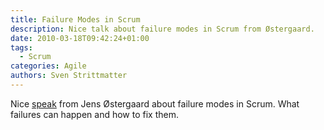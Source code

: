 ```yaml
---
title: Failure Modes in Scrum
description: Nice talk about failure modes in Scrum from Østergaard.
date: 2010-03-18T09:42:24+01:00
tags:
  - Scrum
categories: Agile
authors: Sven Strittmatter
---
```


Nice  [speak][1]  from  Jens  Østergaard  about failure  modes  in  Scrum.  What
failures can happen and how to fix them.

[1]: http://agile.dzone.com/videos/failure-modes-scrum
